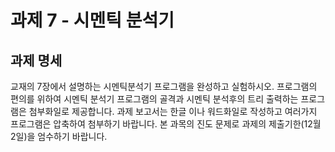 # 과제 7 - 시멘틱 분석기
## 과제 명세
교재의 7장에서 설명하는 시멘틱분석기 프로그램을 완성하고 실험하시오. 프로그램의 편의를 위하여 시멘틱 분석기 프로그램의 골격과 시멘틱 분석후의 트리 출력하는 프로그램은 첨부화일로 제공합니다. 과제 보고서는 한글 이나 워드화일로 작성하고 여러가지 프로그램은 압축하여 첨부하기 바랍니다. 본 과목의 진도 문제로 과제의 제출기한(12월2일)을 엄수하기 바랍니다.
